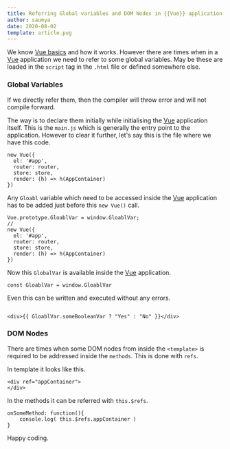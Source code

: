```yaml
---
title: Referring Global variables and DOM Nodes in {{Vue}} application
author: saumya
date: 2020-08-02
template: article.pug
---
```






We know [Vue basics][ref1] and how it works.
However there are times when in a [Vue][vue] application we need to refer to some global variables. May be these are loaded in the `script` tag in the `.html` file or defined somewhere else.

<span class="more"></span>

### Global Variables

If we directly refer them, then the compiler will throw error and will not compile forward.

The way is to declare them initially while initialising the [Vue][vue] application itself. This is the `main.js` which is generally the entry point to the application. However to clear it further, let's say this is the file where we have this code.

```
new Vue({
  el: '#app',
  router: router,
  store: store,
  render: (h) => h(AppContainer)
})
```

Any `Gloabl` variable which need to be accessed inside the [Vue][vue] application has to be added just before this `new Vue()` call.

```
Vue.prototype.GloablVar = window.GloablVar;
//
new Vue({
  el: '#app',
  router: router,
  store: store,
  render: (h) => h(AppContainer)
})
```

Now this `GlobalVar` is available inside the [Vue][vue] application.

```
const GloablVar = window.GloablVar
```

Even this can be written and executed without any errors.

```

<div>{{ GloablVar.someBooleanVar ? "Yes" : "No" }}</div>
```


### DOM Nodes

There are times when some DOM nodes from inside the `<template>` is required to be addressed inside the `methods`. This is done with `refs`. 

In template it looks like this.

```
<div ref="appContainer">
</div>
```

In the methods it can be referred with `this.$refs`.

```
onSomeMethod: function(){
	console.log( this.$refs.appContainer )
}
```




Happy coding.





























[vue]: https://vuejs.org/
[vuex]: https://vuex.vuejs.org/guide/actions.html

[ref1]: https://saumya.github.io/ray/articles/94







